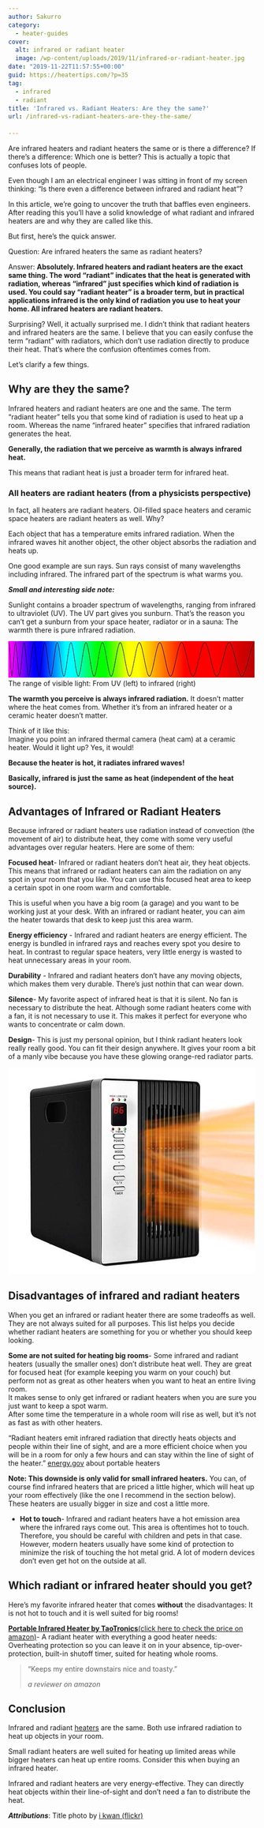 ```yaml
---
author: Sakurro
category:
  - heater-guides
cover:
  alt: infrared or radiant heater
  image: /wp-content/uploads/2019/11/infrared-or-radiant-heater.jpg
date: "2019-11-22T11:57:55+00:00"
guid: https://heatertips.com/?p=35
tag:
  - infrared
  - radiant
title: 'Infrared vs. Radiant Heaters: Are they the same?'
url: /infrared-vs-radiant-heaters-are-they-the-same/

---
```

Are infrared heaters and radiant heaters the same or is there a difference? If there’s a difference: Which one is better? This is actually a topic that confuses lots of people.

Even though I am an electrical engineer I was sitting in front of my screen thinking: “Is there even a difference between infrared and radiant heat”?

In this article, we’re going to uncover the truth that baffles even engineers. After reading this you’ll have a solid knowledge of what radiant and infrared heaters are and why they are called like this.

But first, here’s the quick answer.

Question: Are infrared heaters the same as radiant heaters?

Answer: **Absolutely. Infrared heaters and radiant heaters are the exact same thing. The word “radiant” indicates that the heat is generated with radiation, whereas “infrared” just specifies which kind of radiation is used. You could say “radiant heater” is a broader term, but in practical applications infrared is the only kind of radiation you use to heat your home. All infrared heaters are radiant heaters.**  

Surprising? Well, it actually surprised me. I didn’t think that radiant heaters and infrared heaters are the same. I believe that you can easily confuse the term “radiant” with radiators, which don’t use radiation directly to produce their heat. That’s where the confusion oftentimes comes from.

Let’s clarify a few things.

## Why are they the same?

Infrared heaters and radiant heaters are one and the same. The term “radiant heater” tells you that some kind of radiation is used to heat up a room. Whereas the name “infrared heater” specifies that infrared radiation generates the heat.

**Generally, the radiation that we perceive as warmth is always infrared heat.**

This means that radiant heat is just a broader term for infrared heat.

### All heaters are radiant heaters (from a physicists perspective)

In fact, all heaters are radiant heaters. Oil-filled space heaters and ceramic space heaters are radiant heaters as well. Why?

Each object that has a temperature emits infrared radiation. When the infrared waves hit another object, the other object absorbs the radiation and heats up.

One good example are sun rays. Sun rays consist of many wavelengths including infrared. The infrared part of the spectrum is what warms you.

_**Small and interesting side note:**_

Sunlight contains a broader spectrum of wavelengths, ranging from infrared to ultraviolet (UV). The UV part gives you sunburn. That’s the reason you can’t get a sunburn from your space heater, radiator or in a sauna: The warmth there is pure infrared radiation.

![](/wp-content/uploads/2019/11/spectrum-of-light-infrared-heat.jpg)The range of visible light: From UV (left) to infrared (right)

**The warmth you perceive is always infrared radiation.** It doesn’t matter where the heat comes from. Whether it’s from an infrared heater or a ceramic heater doesn’t matter.

Think of it like this:  
Imagine you point an infrared thermal camera (heat cam) at a ceramic heater. Would it light up? Yes, it would!

**Because the heater is hot, it radiates infrared waves!**

**Basically, infrared is just the same as heat (independent of the heat source).**  

## Advantages of Infrared or Radiant Heaters

Because infrared or radiant heaters use radiation instead of convection (the movement of air) to distribute heat, they come with some very useful advantages over regular heaters. Here are some of them:

**Focused heat**\- Infrared or radiant heaters don’t heat air, they heat objects. This means that infrared or radiant heaters can aim the radiation on any spot in your room that you like. You can use this focused heat area to keep a certain spot in one room warm and comfortable.

This is useful when you have a big room (a garage) and you want to be working just at your desk. With an infrared or radiant heater, you can aim the heater towards that desk to keep just this area warm.

**Energy efficiency** \- Infrared and radiant heaters are energy efficient. The energy is bundled in infrared rays and reaches every spot you desire to heat. In contrast to regular space heaters, very little energy is wasted to heat unnecessary areas in your room.

**Durability** \- Infrared and radiant heaters don’t have any moving objects, which makes them very durable. There’s just nothin that can wear down.

**Silence**\- My favorite aspect of infrared heat is that it is silent. No fan is necessary to distribute the heat. Although some radiant heaters come with a fan, it is not necessary to use it. This makes it perfect for everyone who wants to concentrate or calm down.

**Design**\- This is just my personal opinion, but I think radiant heaters look really really good. You can fit their design anywhere. It gives your room a bit of a manly vibe because you have these glowing orange-red radiator parts.

![infrared and radiant heaters are the same](/wp-content/uploads/2019/11/infrared-heater-is-the-same-as-radiant-heater.jpg)

## Disadvantages of infrared and radiant heaters

When you get an infrared or radiant heater there are some tradeoffs as well. They are not always suited for all purposes. This list helps you decide whether radiant heaters are something for you or whether you should keep looking.

**Some are not suited for heating big rooms**\- Some infrared and radiant heaters (usually the smaller ones) don’t distribute heat well. They are great for focused heat (for example keeping you warm on your couch) but perform not as great as other heaters when you want to heat an entire living room.  
It makes sense to only get infrared or radiant heaters when you are sure you just want to keep a spot warm.  
After some time the temperature in a whole room will rise as well, but it’s not as fast as with other heaters.

“Radiant heaters emit infrared radiation that directly heats objects and people within their line of sight, and are a more efficient choice when you will be in a room for only a few hours and can stay within the line of sight of the heater.” [energy.gov](https://www.energy.gov/energysaver/home-heating-systems/portable-heaters) about portable heaters

**Note: This downside is only valid for small infrared heaters.** You can, of course find infrared heaters that are priced a little higher, which will heat up your room effectively (like the one I recommend in the section below). These heaters are usually bigger in size and cost a little more.

- **Hot to touch**\- Infrared and radiant heaters have a hot emission area where the infrared rays come out. This area is oftentimes hot to touch. Therefore, you should be careful with children and pets in that case.  
However, modern heaters usually have some kind of protection to minimize the risk of touching the hot metal grid. A lot of modern devices don’t even get hot on the outside at all.

## Which radiant or infrared heater should you get?

Here’s my favorite infrared heater that comes **without** the disadvantages: It is not hot to touch and it is well suited for big rooms!

[**Portable Infrared Heater by TaoTronics**(click here to check the price on amazon)](https://www.amazon.com/dp/B089LWW1GP/ref=as_li_ss_tl?ie=UTF8&linkCode=ll1&tag=heatertips-20&linkId=0b9505068046b6aef4ed14dad1ff9ace&language=en_US)\- A radiant heater with everything a good heater needs: Overheating protection so you can leave it on in your absence, tip-over-protection, built-in shutoff timer, suited for heating whole rooms.

> “Keeps my entire downstairs nice and toasty.”
>
> _a reviewer on amazon_

## Conclusion

Infrared and radiant [heaters](https://heatertips.com) are the same. Both use infrared radiation to heat up objects in your room.

Small radiant heaters are well suited for heating up limited areas while bigger heaters can heat up entire rooms. Consider this when buying an infrared heater.

Infrared and radiant heaters are very energy-effective. They can directly heat objects within their line-of-sight and don’t need a fan to distribute the heat.

_**Attributions**_: Title photo by [i kwan (flickr)](https://flickr.com/photos/ikwan/3027507567/in/photolist-5BwLwk-4k8C4A-5SRBqB-27tkF1i-69pdwD-gc862i-CqpJn-bdBqW-oep6Cv-4yNgbt-KQmZcE-5Q1fCQ-2hp8gt8-okfVho-2cMfwFy-opnQkh-247ryJP-rkMfay-214VKBY-q4KnBQ-23zjbW8-7CzaDC-8sumMn-7MTnne-85JfMj-64pKRV-aXtt9D-sL3PH-7thk13-bvL7wu-SAygTb-ari1i-HZ1GGv-dYUYi7-aUyu72-CiELH9-S3M2N9-52FRSK-51QM4P-ShvrHV-2cmkrHi-8mkQi2-6QTQaz-W3AEXG-ehGe21-atwk7o-867G2n-g6fyq6-2dFCoH4-W6SgeR)
